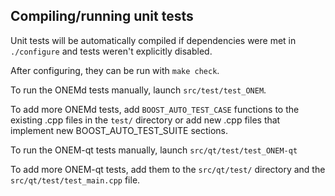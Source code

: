 Compiling/running unit tests
------------------------------------

Unit tests will be automatically compiled if dependencies were met in `./configure`
and tests weren't explicitly disabled.

After configuring, they can be run with `make check`.

To run the ONEMd tests manually, launch `src/test/test_ONEM`.

To add more ONEMd tests, add `BOOST_AUTO_TEST_CASE` functions to the existing
.cpp files in the `test/` directory or add new .cpp files that
implement new BOOST_AUTO_TEST_SUITE sections.

To run the ONEM-qt tests manually, launch `src/qt/test/test_ONEM-qt`

To add more ONEM-qt tests, add them to the `src/qt/test/` directory and
the `src/qt/test/test_main.cpp` file.
